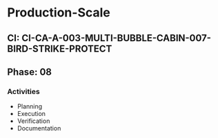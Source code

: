 # Production-Scale

## CI: CI-CA-A-003-MULTI-BUBBLE-CABIN-007-BIRD-STRIKE-PROTECT
## Phase: 08

### Activities
- Planning
- Execution
- Verification
- Documentation
